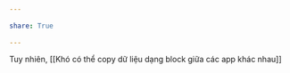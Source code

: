 ---  
share: True  
---  
Tuy nhiên, [[Khó có thể copy dữ liệu dạng block giữa các app khác nhau]]  
